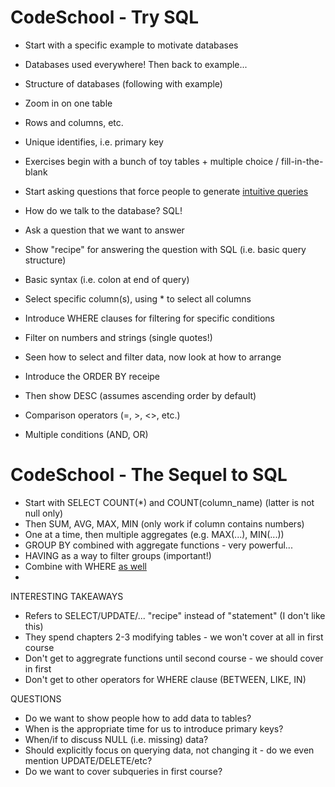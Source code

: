 # CodeSchool - Try SQL

* Start with a specific example to motivate databases
* Databases used everywhere! Then back to example...
* Structure of databases (following with example)
* Zoom in on one table
* Rows and columns, etc.
* Unique identifies, i.e. primary key
* Exercises begin with a bunch of toy tables + multiple choice / fill-in-the-blank
* Start asking questions that force people to generate [intuitive queries](https://www.dropbox.com/s/38qyt7w4mo3hl73/Screenshot%202017-01-16%2015.17.29.png?dl=0)

* How do we talk to the database? SQL!
* Ask a question that we want to answer
* Show "recipe" for answering the question with SQL (i.e. basic query structure)
* Basic syntax (i.e. colon at end of query)
* Select specific column(s), using * to select all columns
* Introduce WHERE clauses for filtering for specific conditions
* Filter on numbers and strings (single quotes!)

* Seen how to select and filter data, now look at how to arrange
* Introduce the ORDER BY receipe
* Then show DESC (assumes ascending order by default)
* Comparison operators (=, >, <>, etc.)
* Multiple conditions (AND, OR)


# CodeSchool - The Sequel to SQL

* Start with SELECT COUNT(\*) and COUNT(column_name) (latter is not null only)
* Then SUM, AVG, MAX, MIN (only work if column contains numbers)
* One at a time, then multiple aggregates (e.g. MAX(...), MIN(...))
* GROUP BY combined with aggregate functions - very powerful...
* HAVING as a way to filter groups (important!)
* Combine with WHERE [as well](https://www.dropbox.com/s/k1jg5fj55h4akae/Screenshot%202017-01-16%2016.48.04.png?dl=0)
* 

INTERESTING TAKEAWAYS

* Refers to SELECT/UPDATE/... "recipe" instead of "statement" (I don't like this)
* They spend chapters 2-3 modifying tables - we won't cover at all in first course
* Don't get to aggregrate functions until second course - we should cover in first
* Don't get to other operators for WHERE clause (BETWEEN, LIKE, IN)

QUESTIONS

* Do we want to show people how to add data to tables?
* When is the appropriate time for us to introduce primary keys?
* When/if to discuss NULL (i.e. missing) data?
* Should explicitly focus on querying data, not changing it - do we even mention UPDATE/DELETE/etc?
* Do we want to cover subqueries in first course?

